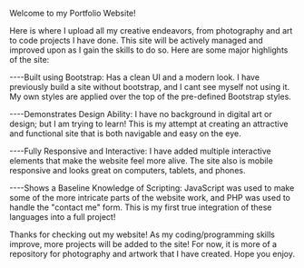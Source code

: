 Welcome to my Portfolio Website!

Here is where I upload all my creative endeavors, from photography and art to code projects I have done. This site will be actively managed and improved upon as I gain the skills to do so. Here are some major highlights of the site:

----Built using Bootstrap:
  Has a clean UI and a modern look. I have previously build a site without bootstrap, and I cant see myself not using it. My own styles are applied over the top of the pre-defined Bootstrap styles.
  
----Demonstrates Design Ability:
  I have no background in digital art or design; but I am trying to learn! This is my attempt at creating an attractive and functional site that is both navigable and easy on the eye.
  
----Fully Responsive and Interactive:
  I have added multiple interactive elements that make the website feel more alive. The site also is mobile responsive and looks great on computers, tablets, and phones. 

----Shows a Baseline Knowledge of Scripting:
  JavaScript was used to make some of the more intricate parts of the website work, and PHP was used to handle the "contact me" form. This is my first true integration of these languages into a full project!
  
Thanks for checking out my website! As my coding/programming skills improve, more projects will be added to the site! For now, it is more of a repository for photography and artwork that I have created. Hope you enjoy.
  
